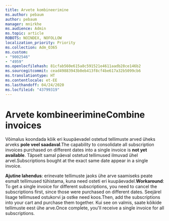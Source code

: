 ```yaml
---
title: Arvete kombineerimine
ms.author: pebaum
author: pebaum
manager: mnirkhe
ms.audience: Admin
ms.topic: article
ROBOTS: NOINDEX, NOFOLLOW
localization_priority: Priority
ms.collection: Adm_O365
ms.custom:
- "9002546"
- "4959"
ms.openlocfilehash: 81cfab560e615a8c591521e4611aadb28ce146b2
ms.sourcegitcommit: cead49883943b0eb413f8cf4be617a32b5099cb6
ms.translationtype: HT
ms.contentlocale: et-EE
ms.lasthandoff: 04/24/2020
ms.locfileid: "43799319"
---
```

# <a name="combine-invoices"></a><span data-ttu-id="6132f-102">Arvete kombineerimine</span><span class="sxs-lookup"><span data-stu-id="6132f-102">Combine invoices</span></span>

<span data-ttu-id="6132f-103">Võimalus koondada kõik eri kuupäevadel ostetud tellimuste arved üheks arveks **pole veel saadaval**.</span><span class="sxs-lookup"><span data-stu-id="6132f-103">The capability to consolidate all subscription invoices purchased on different dates into a single invoice is **not yet available**.</span></span> <span data-ttu-id="6132f-104">Täpselt samal päeval ostetud tellimused ilmuvad ühel arvel.</span><span class="sxs-lookup"><span data-stu-id="6132f-104">Subscriptions bought at the exact same date appear in a single invoice.</span></span>

<span data-ttu-id="6132f-105">**Ajutine lahendus**: erinevate tellimuste jaoks ühe arve saamiseks peate esmalt tellimused tühistama, kuna need osteti eri kuupäevadel.</span><span class="sxs-lookup"><span data-stu-id="6132f-105">**Workaround**: To get a single invoice for different subscriptions, you need to cancel the subscriptions first, since those were purchased on different dates.</span></span> <span data-ttu-id="6132f-106">Seejärel lisage tellimused ostukorvi ja ostke need koos.</span><span class="sxs-lookup"><span data-stu-id="6132f-106">Then, add the subscriptions into your cart and purchase them together.</span></span> <span data-ttu-id="6132f-107">Kui see on valmis, saate kõikide tellimuste eest ühe arve.</span><span class="sxs-lookup"><span data-stu-id="6132f-107">Once complete, you'll receive a single invoice for all subscriptions.</span></span>
